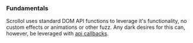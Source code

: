 ### Fundamentals

Scrollol uses standard DOM API functions to leverage it's functionality, no custom effects or animations or other fuzz. Any dark desires for this can, however, be leveraged with [api callbacks](#api-callbacks).
